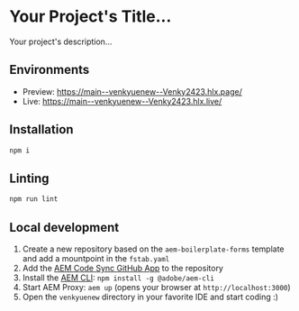 # Your Project's Title...
Your project's description...

## Environments
- Preview: https://main--venkyuenew--Venky2423.hlx.page/
- Live: https://main--venkyuenew--Venky2423.hlx.live/

## Installation

```sh
npm i
```

## Linting

```sh
npm run lint
```

## Local development

1. Create a new repository based on the `aem-boilerplate-forms` template and add a mountpoint in the `fstab.yaml`
1. Add the [AEM Code Sync GitHub App](https://github.com/apps/aem-code-sync) to the repository
1. Install the [AEM CLI](https://github.com/adobe/helix-cli): `npm install -g @adobe/aem-cli`
1. Start AEM Proxy: `aem up` (opens your browser at `http://localhost:3000`)
1. Open the `venkyuenew` directory in your favorite IDE and start coding :)
